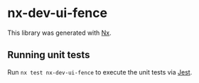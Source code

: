 # nx-dev-ui-fence

This library was generated with [Nx](https://nx.dev).

## Running unit tests

Run `nx test nx-dev-ui-fence` to execute the unit tests via [Jest](https://jestjs.io).
